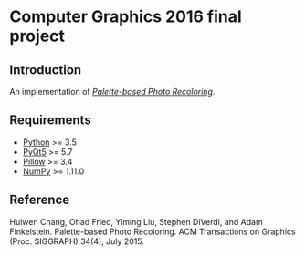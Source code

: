 # Computer Graphics 2016 final project

## Introduction
An implementation of [*Palette-based Photo Recoloring*](http://gfx.cs.princeton.edu/pubs/Chang_2015_PPR/index.php).

## Requirements
- [Python](https://www.python.org/downloads/) >= 3.5
- [PyQt5](https://www.riverbankcomputing.com/software/pyqt/download5) >= 5.7
- [Pillow](https://python-pillow.org/) >= 3.4
- [NumPy](http://www.numpy.org//) >= 1.11.0

## Reference
Huiwen Chang, Ohad Fried, Yiming Liu, Stephen DiVerdi, and Adam Finkelstein. Palette-based Photo Recoloring. ACM Transactions on Graphics (Proc. SIGGRAPH) 34(4), July 2015.
